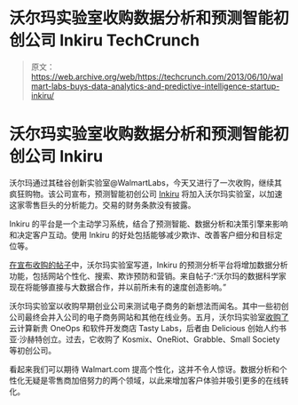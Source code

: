 # 沃尔玛实验室收购数据分析和预测智能初创公司 Inkiru TechCrunch

> 原文：<https://web.archive.org/web/https://techcrunch.com/2013/06/10/walmart-labs-buys-data-analytics-and-predictive-intelligence-startup-inkiru/>

# 沃尔玛实验室收购数据分析和预测智能初创公司 Inkiru

沃尔玛通过其硅谷创新实验室@WalmartLabs，今天又进行了一次收购，继续其疯狂购物。该公司宣布，预测智能初创公司 [Inkiru](https://web.archive.org/web/20221206143807/http://www.inkiru.com/) 将加入沃尔玛实验室，以加速这家零售巨头的分析能力。交易的财务条款没有披露。

Inkiru 的平台是一个主动学习系统，结合了预测智能、数据分析和决策引擎来影响和决定客户互动。使用 Inkiru 的好处包括能够减少欺诈、改善客户细分和目标定位等。

[在宣布收购的帖子](https://web.archive.org/web/20221206143807/http://walmartlabs.blogspot.com/2013/06/we-predict-big-data-will-move-much.html)中，沃尔玛实验室写道，Inkiru 的预测分析平台将增加数据分析功能，包括网站个性化、搜索、欺诈预防和营销。来自帖子:“沃尔玛的数据科学家现在将能够直接与大数据合作，并以前所未有的速度创造影响。”

沃尔玛实验室以收购早期创业公司来测试电子商务的新想法而闻名。其中一些初创公司最终会并入公司的电子商务网站和其他在线业务。五月，沃尔玛实验室[收购了](https://web.archive.org/web/20221206143807/https://beta.techcrunch.com/2013/05/14/walmartlabs-acquires-cloud-computing-startup-oneops-delicious-founders-tasty-labs/)云计算新贵 OneOps 和软件开发商店 Tasty Labs，后者由 Delicious 创始人约书亚·沙赫特创立。过去，它收购了 Kosmix、OneRiot、Grabble、Small Society 等初创公司。

看起来我们可以期待 Walmart.com 提高个性化，这并不令人惊讶。数据分析和个性化无疑是零售商加倍努力的两个领域，以此来增加客户体验并吸引更多的在线转化。